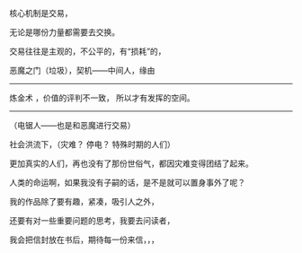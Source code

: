 核心机制是交易，

无论是哪份力量都需要去交换。

交易往往是主观的，不公平的，有“损耗”的，

恶魔之门（垃圾），契机——中间人，缘由

---

炼金术 ，价值的评判不一致， 所以才有发挥的空间。

---

（电锯人——也是和恶魔进行交易）





社会洪流下，（灾难？ 停电？ 特殊时期的人们）

更加真实的人们，再也没有了那份世俗气，都因灾难变得团结了起来。



人类的命运啊，如果我没有子嗣的话，是不是就可以置身事外了呢？



我的作品除了要有趣，紧凑，吸引人之外，

还要有对一些重要问题的思考，我要去问读者，

我会把信封放在书后，期待每一份来信，，，